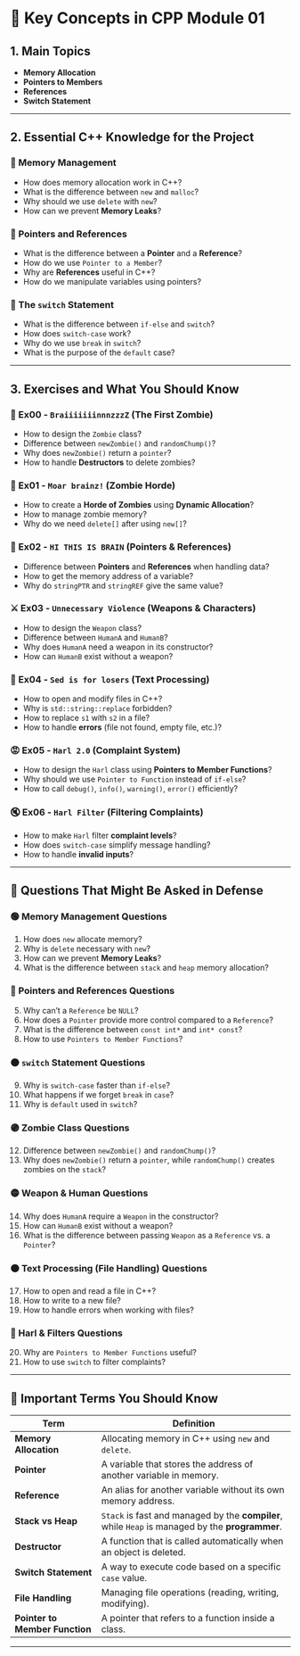 # 📌 Key Concepts in CPP Module 01

## 1. Main Topics
- **Memory Allocation**  
- **Pointers to Members**  
- **References**  
- **Switch Statement**  

---

## 2. Essential C++ Knowledge for the Project
### 🔹 Memory Management
- How does memory allocation work in C++?
- What is the difference between `new` and `malloc`?
- Why should we use `delete` with `new`?
- How can we prevent **Memory Leaks**?

### 🔹 Pointers and References
- What is the difference between a **Pointer** and a **Reference**?
- How do we use `Pointer to a Member`?
- Why are **References** useful in C++?
- How do we manipulate variables using pointers?

### 🔹 The `switch` Statement
- What is the difference between `if-else` and `switch`?
- How does `switch-case` work?
- Why do we use `break` in `switch`?
- What is the purpose of the `default` case?

---

## 3. Exercises and What You Should Know
### 🧠 Ex00 - `BraiiiiiiinnnzzzZ` (The First Zombie)
- How to design the `Zombie` class?
- Difference between `newZombie()` and `randomChump()`?
- Why does `newZombie()` return a `pointer`?
- How to handle **Destructors** to delete zombies?

### 🧟 Ex01 - `Moar brainz!` (Zombie Horde)
- How to create a **Horde of Zombies** using **Dynamic Allocation**?
- How to manage zombie memory?
- Why do we need `delete[]` after using `new[]`?

### 🧠 Ex02 - `HI THIS IS BRAIN` (Pointers & References)
- Difference between **Pointers** and **References** when handling data?
- How to get the memory address of a variable?
- Why do `stringPTR` and `stringREF` give the same value?

### ⚔️ Ex03 - `Unnecessary Violence` (Weapons & Characters)
- How to design the `Weapon` class?
- Difference between `HumanA` and `HumanB`?
- Why does `HumanA` need a weapon in its constructor?
- How can `HumanB` exist without a weapon?

### 📄 Ex04 - `Sed is for losers` (Text Processing)
- How to open and modify files in C++?
- Why is `std::string::replace` forbidden?
- How to replace `s1` with `s2` in a file?
- How to handle **errors** (file not found, empty file, etc.)?

### 😡 Ex05 - `Harl 2.0` (Complaint System)
- How to design the `Harl` class using **Pointers to Member Functions**?
- Why should we use `Pointer to Function` instead of `if-else`?
- How to call `debug()`, `info()`, `warning()`, `error()` efficiently?

### 🔇 Ex06 - `Harl Filter` (Filtering Complaints)
- How to make `Harl` filter **complaint levels**?
- How does `switch-case` simplify message handling?
- How to handle **invalid inputs**?

---

## 📌 Questions That Might Be Asked in Defense
### 🟢 Memory Management Questions
1. How does `new` allocate memory?
2. Why is `delete` necessary with `new`?
3. How can we prevent **Memory Leaks**?
4. What is the difference between `stack` and `heap` memory allocation?

### 🔵 Pointers and References Questions
5. Why can’t a `Reference` be `NULL`?
6. How does a `Pointer` provide more control compared to a `Reference`?
7. What is the difference between `const int*` and `int* const`?
8. How to use `Pointers to Member Functions`?

### 🟠 `switch` Statement Questions
9. Why is `switch-case` faster than `if-else`?
10. What happens if we forget `break` in `case`?
11. Why is `default` used in `switch`?

### 🟣 Zombie Class Questions
12. Difference between `newZombie()` and `randomChump()`?
13. Why does `newZombie()` return a `pointer`, while `randomChump()` creates zombies on the `stack`?

### 🟡 Weapon & Human Questions
14. Why does `HumanA` require a `Weapon` in the constructor?
15. How can `HumanB` exist without a weapon?
16. What is the difference between passing `Weapon` as a `Reference` vs. a `Pointer`?

### 🟠 Text Processing (File Handling) Questions
17. How to open and read a file in C++?
18. How to write to a new file?
19. How to handle errors when working with files?

### 🔴 Harl & Filters Questions
20. Why are `Pointers to Member Functions` useful?
21. How to use `switch` to filter complaints?

---

## 📌 Important Terms You Should Know
| **Term** | **Definition** |
|------------|------------|
| **Memory Allocation** | Allocating memory in C++ using `new` and `delete`. |
| **Pointer** | A variable that stores the address of another variable in memory. |
| **Reference** | An alias for another variable without its own memory address. |
| **Stack vs Heap** | `Stack` is fast and managed by the **compiler**, while `Heap` is managed by the **programmer**. |
| **Destructor** | A function that is called automatically when an object is deleted. |
| **Switch Statement** | A way to execute code based on a specific `case` value. |
| **File Handling** | Managing file operations (reading, writing, modifying). |
| **Pointer to Member Function** | A pointer that refers to a function inside a class. |

---

